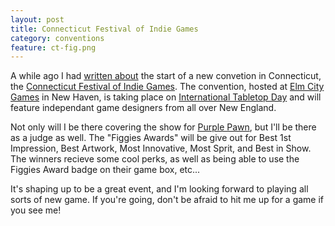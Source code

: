 ```yaml
---
layout: post
title: Connecticut Festival of Indie Games
category: conventions
feature: ct-fig.png
---
```


A while ago I had [written about](http://www.purplepawn.com/2016/02/connecticut-festival-of-indie-games/) the start of a new convetion in Connecticut, the [Connecticut Festival of Indie Games](http://ct-fig.com). The convention, hosted at [Elm City Games](https://www.facebook.com/ElmCityGames/) in New Haven, is taking place on [International Tabletop Day](http://geekandsundry.com/table-top-day/) and will feature independant game designers from all over New England.

Not only will I be there covering the show for [Purple Pawn](http://purplepawn.com), but I'll be there as a judge as well. The "Figgies Awards" will be give out for Best 1st Impression, Best Artwork, Most Innovative, Most Sprit, and Best in Show. The winners recieve some cool perks, as well as being able to use the Figgies Award badge on their game box, etc...

It's shaping up to be a great event, and I'm looking forward to playing all sorts of new game. If you're going, don't be afraid to hit me up for a game if you see me!
